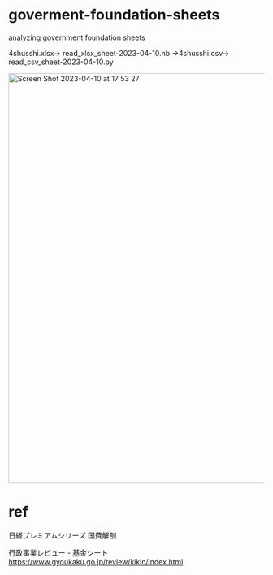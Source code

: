 # goverment-foundation-sheets
analyzing government foundation sheets

4shusshi.xlsx→ read_xlsx_sheet-2023-04-10.nb →4shusshi.csv-> read_csv_sheet-2023-04-10.py

<img width="808" alt="Screen Shot 2023-04-10 at 17 53 27" src="https://user-images.githubusercontent.com/1296728/230915587-40e17c75-a1a7-4ada-ba1b-9a07b6332ff9.png">

# ref

日経プレミアムシリーズ 国費解剖

行政事業レビュー - 基金シート https://www.gyoukaku.go.jp/review/kikin/index.html
